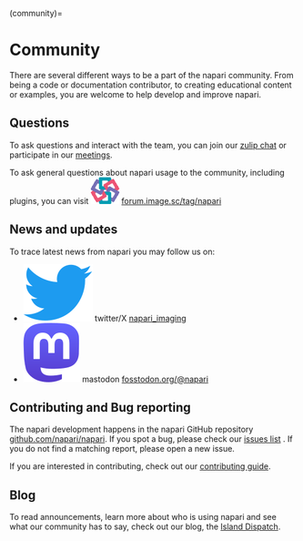 (community)=
# Community

There are several different ways to be a part of the napari community. From
being a code or documentation contributor, to creating educational content or
examples, you are welcome to help develop and improve napari.

## Questions

To ask questions and interact with the team, you can join our
[zulip chat](https://napari.zulipchat.com/login/) or participate in our
[meetings](meeting-schedule).

To ask general questions about napari usage to the community, including plugins,
you can visit ![forum image.sc logo](../images/image_sc_logo.png) [forum.image.sc/tag/napari](https://forum.image.sc/tag/napari)

## News and updates

To trace latest news from napari you may follow us on:
 * ![twitter logo](../images/twitter_logo.svg) twitter/X [napari_imaging](https://x.com/napari_imaging/) 
 * ![mastodon logo](../images/mastodon_logo.svg) mastodon [fosstodon.org/@napari](https://fosstodon.org/@napari)    


## Contributing and Bug reporting

The napari development happens in the napari GitHub repository [github.com/napari/napari](https://github.com/napari/napari). 
If you spot a bug, please check our [issues list](https://github.com/napari/napari/issues) . If you 
do not find a matching report, please open a new issue. 

If you are interested in contributing, check out our
[contributing guide](napari-contributing).

## Blog
To read announcements, learn more about who is using napari and see what our
community has to say, check out our blog, the
[Island Dispatch](https://napari.org/island-dispatch).